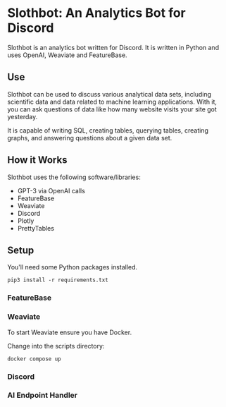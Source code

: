 # Slothbot: An Analytics Bot for Discord
Slothbot is an analytics bot written for Discord. It is written in Python and uses OpenAI, Weaviate and FeatureBase.

## Use
Slothbot can be used to discuss various analytical data sets, including scientific data and data related to machine learning applications. With it, you can ask questions of data like how many website visits your site got yesterday. 

It is capable of writing SQL, creating tables, querying tables, creating graphs, and answering questions about a given data set.

## How it Works
Slothbot uses the following software/libraries:

- GPT-3 via OpenAI calls
- FeatureBase
- Weaviate
- Discord
- Plotly
- PrettyTables

## Setup
You'll need some Python packages installed.

```pip3 install -r requirements.txt```

### FeatureBase

### Weaviate
To start Weaviate ensure you have Docker.

Change into the scripts directory:

```docker compose up```


### Discord

### AI Endpoint Handler
